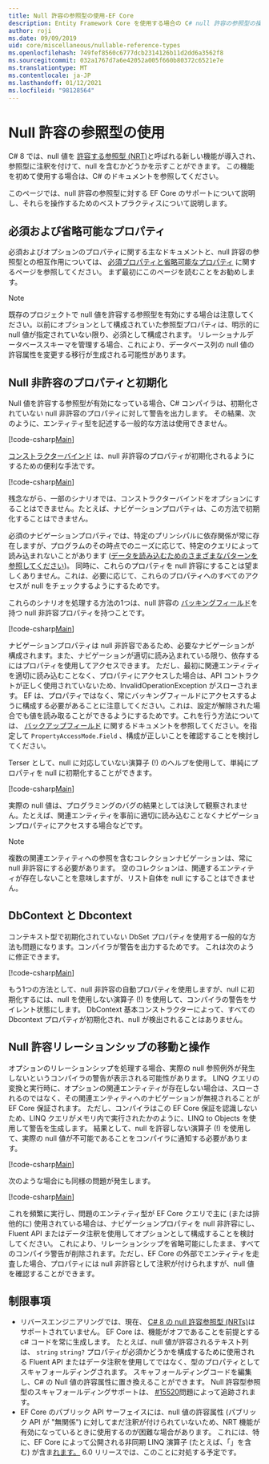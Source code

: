 ```yaml
---
title: Null 許容の参照型の使用-EF Core
description: Entity Framework Core を使用する場合の C# null 許容の参照型の操作
author: roji
ms.date: 09/09/2019
uid: core/miscellaneous/nullable-reference-types
ms.openlocfilehash: 749fef8560c6777dcb2314126b11d2dd6a3562f8
ms.sourcegitcommit: 032a1767d7a6e42052a005f660b80372c6521e7e
ms.translationtype: MT
ms.contentlocale: ja-JP
ms.lasthandoff: 01/12/2021
ms.locfileid: "98128564"
---
```

# <a name="working-with-nullable-reference-types"></a>Null 許容の参照型の使用

C# 8 では、null 値を [許容する参照型 (NRT)](/dotnet/csharp/tutorials/nullable-reference-types)と呼ばれる新しい機能が導入され、参照型に注釈を付けて、null を含むかどうかを示すことができます。 この機能を初めて使用する場合は、C# のドキュメントを参照してください。

このページでは、null 許容の参照型に対する EF Core のサポートについて説明し、それらを操作するためのベストプラクティスについて説明します。

## <a name="required-and-optional-properties"></a>必須および省略可能なプロパティ

必須およびオプションのプロパティに関する主なドキュメントと、null 許容の参照型との相互作用については、 [必須プロパティと省略可能なプロパティ](xref:core/modeling/entity-properties#required-and-optional-properties) に関するページを参照してください。 まず最初にこのページを読むことをお勧めします。

> [!NOTE]
> 既存のプロジェクトで null 値を許容する参照型を有効にする場合は注意してください。以前にオプションとして構成されていた参照型プロパティは、明示的に null 値が指定されていない限り、必須として構成されます。 リレーショナルデータベーススキーマを管理する場合、これにより、データベース列の null 値の許容属性を変更する移行が生成される可能性があります。

## <a name="non-nullable-properties-and-initialization"></a>Null 非許容のプロパティと初期化

Null 値を許容する参照型が有効になっている場合、C# コンパイラは、初期化されていない null 非許容のプロパティに対して警告を出力します。 その結果、次のように、エンティティ型を記述する一般的な方法は使用できません。

[!code-csharp[Main](../../../samples/core/Miscellaneous/NullableReferenceTypes/CustomerWithWarning.cs?name=CustomerWithWarning&highlight=4-5)]

[コンストラクターバインド](xref:core/modeling/constructors) は、null 非許容のプロパティが初期化されるようにするための便利な手法です。

[!code-csharp[Main](../../../samples/core/Miscellaneous/NullableReferenceTypes/CustomerWithConstructorBinding.cs?name=CustomerWithConstructorBinding&highlight=6-9)]

残念ながら、一部のシナリオでは、コンストラクターバインドをオプションにすることはできません。たとえば、ナビゲーションプロパティは、この方法で初期化することはできません。

必須のナビゲーションプロパティでは、特定のプリンシパルに依存関係が常に存在しますが、プログラムのその時点でのニーズに応じて、特定のクエリによって読み込まれないことがあります ([データを読み込むためのさまざまなパターンを参照してください](xref:core/querying/related-data))。 同時に、これらのプロパティを null 許容にすることは望ましくありません。これは、必要に応じて、これらのプロパティへのすべてのアクセスが null をチェックするようにするためです。

これらのシナリオを処理する方法の1つは、null 許容の [バッキングフィールド](xref:core/modeling/backing-field)を持つ null 非許容プロパティを持つことです。

[!code-csharp[Main](../../../samples/core/Miscellaneous/NullableReferenceTypes/Order.cs?range=10-17)]

ナビゲーションプロパティは null 非許容であるため、必要なナビゲーションが構成されます。また、ナビゲーションが適切に読み込まれている限り、依存するにはプロパティを使用してアクセスできます。 ただし、最初に関連エンティティを適切に読み込むことなく、プロパティにアクセスした場合は、API コントラクトが正しく使用されていないため、InvalidOperationException がスローされます。 EF は、プロパティではなく、常にバッキングフィールドにアクセスするように構成する必要があることに注意してください。これは、設定が解除された場合でも値を読み取ることができるようにするためです。これを行う方法については、 [バックアップフィールド](xref:core/modeling/backing-field) に関するドキュメントを参照してください。を指定して `PropertyAccessMode.Field` 、構成が正しいことを確認することを検討してください。

Terser として、null に対応していない演算子 (!) のヘルプを使用して、単純にプロパティを null に初期化することができます。

[!code-csharp[Main](../../../samples/core/Miscellaneous/NullableReferenceTypes/Order.cs?range=19)]

実際の null 値は、プログラミングのバグの結果としては決して観察されません。たとえば、関連エンティティを事前に適切に読み込むことなくナビゲーションプロパティにアクセスする場合などです。

> [!NOTE]
> 複数の関連エンティティへの参照を含むコレクションナビゲーションは、常に null 非許容にする必要があります。 空のコレクションは、関連するエンティティが存在しないことを意味しますが、リスト自体を null にすることはできません。

## <a name="dbcontext-and-dbset"></a>DbContext と Dbcontext

コンテキスト型で初期化されていない DbSet プロパティを使用する一般的な方法も問題になります。コンパイラが警告を出力するためです。 これは次のように修正できます。

[!code-csharp[Main](../../../samples/core/Miscellaneous/NullableReferenceTypes/NullableReferenceTypesContext.cs?name=Context&highlight=3-4)]

もう1つの方法として、null 非許容の自動プロパティを使用しますが、null に初期化するには、null を使用しない演算子 (!) を使用して、コンパイラの警告をサイレント状態にします。 DbContext 基本コンストラクターによって、すべての Dbcontext プロパティが初期化され、null が検出されることはありません。

## <a name="navigating-and-including-nullable-relationships"></a>Null 許容リレーションシップの移動と操作

オプションのリレーションシップを処理する場合、実際の null 参照例外が発生しないというコンパイラの警告が表示される可能性があります。 LINQ クエリの変換と実行時に、オプションの関連エンティティが存在しない場合は、スローされるのではなく、その関連エンティティへのナビゲーションが無視されることが EF Core 保証されます。 ただし、コンパイラはこの EF Core 保証を認識しないため、LINQ クエリがメモリ内で実行されたかのように、LINQ to Objects を使用して警告を生成します。 結果として、null を許容しない演算子 (!) を使用して、実際の null 値が不可能であることをコンパイラに通知する必要があります。

[!code-csharp[Main](../../../samples/core/Miscellaneous/NullableReferenceTypes/Program.cs?range=46)]

次のような場合にも同様の問題が発生します。

[!code-csharp[Main](../../../samples/core/Miscellaneous/NullableReferenceTypes/Program.cs?range=36-39&highlight=2)]

これを頻繁に実行し、問題のエンティティ型が EF Core クエリで主に (または排他的に) 使用されている場合は、ナビゲーションプロパティを null 非許容にし、Fluent API またはデータ注釈を使用してオプションとして構成することを検討してください。 これにより、リレーションシップを省略可能にしたまま、すべてのコンパイラ警告が削除されます。ただし、EF Core の外部でエンティティを走査した場合、プロパティには null 非許容として注釈が付けられますが、null 値を確認することができます。

## <a name="limitations"></a>制限事項

* リバースエンジニアリングでは、現在、 [C# 8 の null 許容参照型 (NRTs)](/dotnet/csharp/tutorials/nullable-reference-types)はサポートされていません。 EF Core は、機能がオフであることを前提とする c# コードを常に生成します。 たとえば、null 値が許容されるテキスト列は、 `string` `string?` プロパティが必須かどうかを構成するために使用される Fluent API またはデータ注釈を使用してではなく、型のプロパティとしてスキャフォールディングされます。 スキャフォールディングコードを編集し、C# の Null 値の許容属性に置き換えることができます。 Null 許容型参照型のスキャフォールディングサポートは、 [#15520](https://github.com/dotnet/efcore/issues/15520)問題によって追跡されます。
* EF Core のパブリック API サーフェイスには、null 値の許容属性 (パブリック API が "無関係") に対してまだ注釈が付けられていないため、NRT 機能が有効になっているときに使用するのが困難な場合があります。 これには、特に、EF Core によって公開される非同期 LINQ 演算子 (たとえば、「」を含む) が含ま[れます。](/dotnet/api/microsoft.entityframeworkcore.entityframeworkqueryableextensions.firstordefaultasync#Microsoft_EntityFrameworkCore_EntityFrameworkQueryableExtensions_FirstOrDefaultAsync__1_System_Linq_IQueryable___0__System_Linq_Expressions_Expression_System_Func___0_System_Boolean___System_Threading_CancellationToken_) 6.0 リリースでは、このことに対処する予定です。
